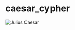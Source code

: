 # caesar_cypher

![Julius Caesar](https://raw.githubusercontent.com/cldixon/caesar_cypher/master/src/julius_image.svg?raw=true "Title")


